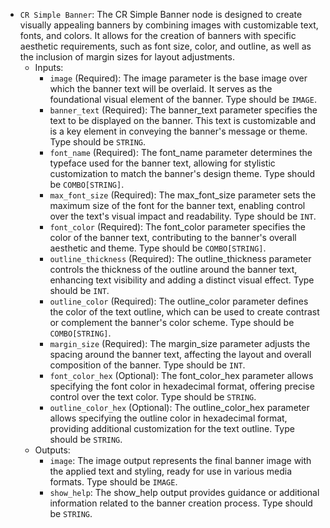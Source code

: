 - `CR Simple Banner`: The CR Simple Banner node is designed to create visually appealing banners by combining images with customizable text, fonts, and colors. It allows for the creation of banners with specific aesthetic requirements, such as font size, color, and outline, as well as the inclusion of margin sizes for layout adjustments.
    - Inputs:
        - `image` (Required): The image parameter is the base image over which the banner text will be overlaid. It serves as the foundational visual element of the banner. Type should be `IMAGE`.
        - `banner_text` (Required): The banner_text parameter specifies the text to be displayed on the banner. This text is customizable and is a key element in conveying the banner's message or theme. Type should be `STRING`.
        - `font_name` (Required): The font_name parameter determines the typeface used for the banner text, allowing for stylistic customization to match the banner's design theme. Type should be `COMBO[STRING]`.
        - `max_font_size` (Required): The max_font_size parameter sets the maximum size of the font for the banner text, enabling control over the text's visual impact and readability. Type should be `INT`.
        - `font_color` (Required): The font_color parameter specifies the color of the banner text, contributing to the banner's overall aesthetic and theme. Type should be `COMBO[STRING]`.
        - `outline_thickness` (Required): The outline_thickness parameter controls the thickness of the outline around the banner text, enhancing text visibility and adding a distinct visual effect. Type should be `INT`.
        - `outline_color` (Required): The outline_color parameter defines the color of the text outline, which can be used to create contrast or complement the banner's color scheme. Type should be `COMBO[STRING]`.
        - `margin_size` (Required): The margin_size parameter adjusts the spacing around the banner text, affecting the layout and overall composition of the banner. Type should be `INT`.
        - `font_color_hex` (Optional): The font_color_hex parameter allows specifying the font color in hexadecimal format, offering precise control over the text color. Type should be `STRING`.
        - `outline_color_hex` (Optional): The outline_color_hex parameter allows specifying the outline color in hexadecimal format, providing additional customization for the text outline. Type should be `STRING`.
    - Outputs:
        - `image`: The image output represents the final banner image with the applied text and styling, ready for use in various media formats. Type should be `IMAGE`.
        - `show_help`: The show_help output provides guidance or additional information related to the banner creation process. Type should be `STRING`.
